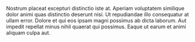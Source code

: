 Nostrum placeat excepturi distinctio iste at. Aperiam voluptatem similique dolor animi quas distinctio deserunt nisi. Ut repudiandae illo consequatur at ullam error. Dolore et qui eos ipsam magni possimus ab dicta laborum. Aut impedit repellat minus nihil quaerat qui possimus. Eaque ut earum et animi aliquam culpa aut.